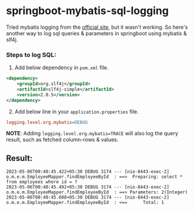 # springboot-mybatis-sql-logging

Tried mybatis logging from the [official site](https://mybatis.org/mybatis-3/logging.html), but it wasn't working. So here's another way to log sql queries & parameters in springboot using mybatis & slf4j.

### Steps to log SQL:
1. Add below dependency in `pom.xml` file.
```xml
<dependency>
    <groupId>org.slf4j</groupId>
    <artifactId>slf4j-simple</artifactId>
    <version>2.0.5</version>
</dependency>
```
2. Add below line in your `application.properties` file.
```ini
logging.level.org.mybatis=DEBUG
```
__NOTE__: Adding `logging.level.org.mybatis=TRACE` will also log the query result, such as fetched column-rows & values.


## Result:
```log
2023-05-06T00:40:45.422+05:30 DEBUG 3174 --- [nio-8443-exec-2] o.m.e.m.EmployeeMapper.findEmployeeById  : ==>  Preparing: select * from employees where id = ?
2023-05-06T00:40:45.492+05:30 DEBUG 3174 --- [nio-8443-exec-2] o.m.e.m.EmployeeMapper.findEmployeeById  : ==> Parameters: 2(Integer)
2023-05-06T00:40:45.608+05:30 DEBUG 3174 --- [nio-8443-exec-2] o.m.e.m.EmployeeMapper.findEmployeeById  : <==      Total: 1
```